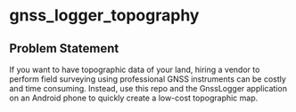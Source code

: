 # gnss_logger_topography

## Problem Statement
If you want to have topographic data of your land, hiring a vendor to perform field surveying using professional GNSS instruments can be costly and time consuming. Instead, use this repo and the GnssLogger application on an Android phone to quickly create a low-cost topographic map.
